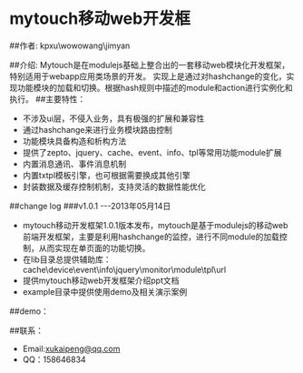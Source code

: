 mytouch移动web开发框
=======

##作者:
kpxu\wowowang\jimyan



##介绍:
Mytouch是在modulejs基础上整合出的一套移动web模块化开发框架，特别适用于webapp应用类场景的开发。
实现上是通过对hashchange的变化，实现功能模块的加载和切换。根据hash规则中描述的module和action进行实例化和执行。
##主要特性：
* 不涉及ui层，不侵入业务，具有极强的扩展和兼容性
* 通过hashchange来进行业务模块路由控制
* 功能模块具备构造和析构方法
* 提供了zepto、jquery、cache、event、info、tpl等常用功能module扩展
* 内置消息通讯、事件消息机制
* 内置txtpl模板引擎，也可根据需要换成其他引擎
* 封装数据及缓存控制机制，支持灵活的数据性能优化

##change log
###v1.0.1 ---2013年05月14日
* mytouch移动开发框架1.0.1版本发布，mytouch是基于modulejs的移动web前端开发框架，主要是利用hashchange的监控，进行不同module的加载控制，从而实现在单页面的功能切换。
* 在lib目录总提供辅助库：cache\device\event\info\jquery\monitor\module\tpl\url
* 提供mytouch移动web开发框架介绍ppt文档
* example目录中提供使用demo及相关演示案例

##demo：


##联系：
* Email:xukaipeng@qq.com
* QQ：158646834
